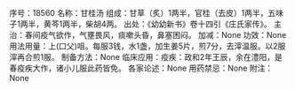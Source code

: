 序号：18560
名称：甘桂汤
组成：甘草（炙）1两半，官桂（去皮）1两半，五味子1两半，黄芩1两半，柴胡4两。
出处：《幼幼新书》卷十四引《庄氏家传》。
主治：春间疫气欲作，气壅畏风，痰嗽头昏，鼻塞困闷。
加减：None
功效：None
用法用量：上(口父)咀。每服3钱，水1盏，加生姜5片，煎7分，去滓温服。以2服滓再合煎1服。
制备方法：None
临床应用：疫疾：政和2年王辰，余在澧阳，是春疫疾大作，诸小儿服此药皆免。
各家论述：None
用药禁忌：None
附注：None
